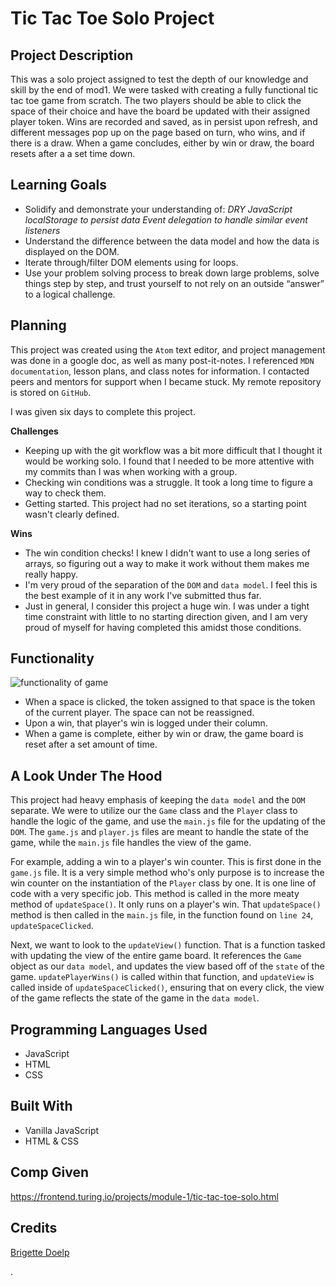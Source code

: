 # Tic Tac Toe Solo Project #

## Project Description ##

This was a solo project assigned to test the depth of our knowledge and skill by the end of mod1. We were tasked with creating a fully functional tic tac toe game from scratch.
The two players should be able to click the space of their choice and have the board be updated with their assigned player token.
Wins are recorded and saved, as in persist upon refresh, and different messages pop up on the page based on turn, who wins, and if there is a draw.
When a game concludes, either by win or draw, the board resets after a a set time down.

## Learning Goals ##

* Solidify and demonstrate your understanding of:
*DRY JavaScript
localStorage to persist data
Event delegation to handle similar event listeners*
* Understand the difference between the data model and how the data is displayed on the DOM.
* Iterate through/filter DOM elements using for loops.
* Use your problem solving process to break down large problems, solve things step by step, and trust yourself to not rely on an outside “answer” to a logical challenge.

## Planning ##

This project was created using the `Atom` text editor, and project management was done in a google doc, as well as many post-it-notes. I referenced `MDN documentation`, lesson plans, and class notes for information. I contacted peers and mentors for support when I became stuck. My remote repository is stored on `GitHub`.

I was given six days to complete this project.

**Challenges**
* Keeping up with the git workflow was a bit more difficult that I thought it would be working solo. I found that I needed to be more attentive with my commits than I was when working with a group.
* Checking win conditions was a struggle. It took a long time to figure a way to check them.
* Getting started. This project had no set iterations, so a starting point wasn't clearly defined.

**Wins**
* The win condition checks! I knew I didn't want to use a long series of arrays, so figuring out a way to make it work without them makes me really happy.
* I'm very proud of the separation of the `DOM` and `data model`. I feel this is the best example of it in any work I've submitted thus far.
* Just in general, I consider this project a huge win. I was under a tight time constraint with little to no starting direction given, and I am very proud of myself for having completed this amidst those conditions.

## Functionality ##

![functionality of game](https://imgur.com/PcalMQi)

* When a space is clicked, the token assigned to that space is the token of the current player. The space can not be reassigned.
* Upon a win, that player's win is logged under their column.
* When a game is complete, either by win or draw, the game board is reset after a set amount of time.

## A Look Under The Hood ##

This project had heavy emphasis of keeping the `data model` and the `DOM` separate. We were to utilize our the `Game` class and the `Player` class to handle the logic of the game, and use the `main.js` file for the updating of the `DOM`. The `game.js` and `player.js` files are meant to handle the state of the game, while the `main.js` file handles the view of the game.

For example, adding a win to a player's win counter. This is first done in the `game.js` file. It is a very simple method who's only purpose is to increase the win counter on the instantiation of the `Player` class by one. It is one line of code with a very specific job. This method is called in the more meaty method of `updateSpace()`. It only runs on a player's win. That `updateSpace()` method is then called in the `main.js` file, in the function found on `line 24`, `updateSpaceClicked`.

Next, we want to look to the `updateView()` function. That is a function tasked with updating the view of the entire game board. It references the `Game` object as our `data model`, and updates the view based off of the `state` of the game. `updatePlayerWins()` is called within that function, and `updateView` is called inside of `updateSpaceClicked()`, ensuring that on every click, the view of the game reflects the state of the game in the  `data model`.

## Programming Languages Used ##

* JavaScript
* HTML
* CSS

## Built With ##

* Vanilla JavaScript
* HTML & CSS

## Comp Given ##

https://frontend.turing.io/projects/module-1/tic-tac-toe-solo.html

## Credits ##

[Brigette Doelp](https://github.com/BrigetteDoelp)






.
